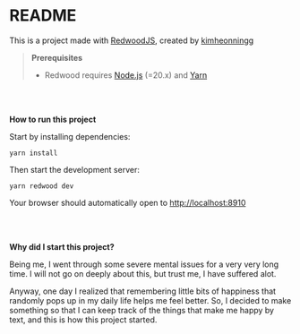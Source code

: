 # README

This is a project made with [RedwoodJS](https://redwoodjs.com), created by [kimheonningg](https://github.com/kimheonningg)

> **Prerequisites**
>
> - Redwood requires [Node.js](https://nodejs.org/en/) (=20.x) and [Yarn](https://yarnpkg.com/)

<br/><br/>

**How to run this project**

Start by installing dependencies:

```
yarn install
```

Then start the development server:

```
yarn redwood dev
```

Your browser should automatically open to [http://localhost:8910](http://localhost:8910)

<br/><br/>

**Why did I start this project?**

Being me, I went through some severe mental issues for a very very long time. I will not go on deeply about this, but trust me, I have suffered alot.

Anyway, one day I realized that remembering little bits of happiness that randomly pops up in my daily life helps me feel better. So, I decided to make something so that I can keep track of the things that make me happy by text, and this is how this project started.
